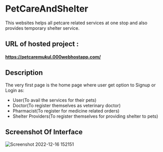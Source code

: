 # PetCareAndShelter
This websites helps all petcare related services at one stop and also provides temporary shelter service.

## URL of hosted project :  
#### https://petcaremukul.000webhostapp.com/

## Description
The very first page is the home page where user get option to Signup or Login as:
* User(To avail the services for their pets)
* Doctor(To register themselves as veterinary doctor)
* Pharmacist(To register for medicine related orders)
* Shelter Providers(To register themselves for providing shelter to pets)

## Screenshot Of Interface
![Screenshot 2022-12-16 152151](https://user-images.githubusercontent.com/89265800/208077011-9e547b41-4653-4ee2-a3c9-9ebf5e1e5ddd.jpg)
